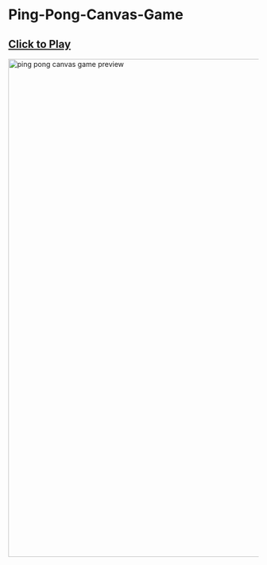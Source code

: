 # Ping-Pong-Canvas-Game
## <a href="https://ping-pong-canvas-game-made-by-me-lol.netlify.app"> Click to Play </a>
<img width="1000" src="https://cdn.discordapp.com/attachments/969325748517232711/1068758724744855583/image.png" alt="ping pong canvas game preview">
